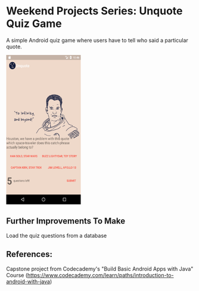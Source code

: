# Weekend Projects Series: Unquote Quiz Game

A simple Android quiz game where users have to tell who said a particular quote.

<img src="unquote_screenshot.png" alt="Screenshot of Unquote Game" width="200" height="400"/>


## Further Improvements To Make
Load the quiz questions from a database

## References:
Capstone project from Codecademy's "Build Basic Android Apps with Java" Course (https://www.codecademy.com/learn/paths/introduction-to-android-with-java)

